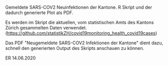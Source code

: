 Gemeldete SARS-COV2 Neuinfektionen der Kantone.
R Skript und der dadurch generierte Plot als PDF.

Es werden im Skript die aktuellen, vom statistischen Amts des Kantons Zürich gesammelten Daten verwendet.
(https://github.com/statistikZH/covid19monitoring_health_covid19cases)

Das PDF "Neugemeldete SARS-COV2 Infektionen der Kantone" dient dazu, schnell den generierten Output des Skripts anschauen zu können.

ER 14.06.2020